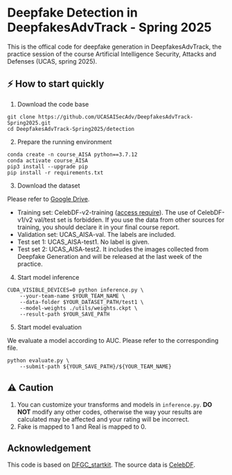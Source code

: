 # Deepfake Detection in DeepfakesAdvTrack - Spring 2025
This is the offical code for deepfake generation in DeepfakesAdvTrack, the practice session of the course Artificial Intelligence Security, Attacks and Defenses (UCAS, spring 2025).

## ⚡ How to start quickly
1. Download the code base
```
git clone https://github.com/UCASAISecAdv/DeepfakesAdvTrack-Spring2025.git
cd DeepfakesAdvTrack-Spring2025/detection
```

2. Prepare the running environment
```
conda create -n course_AISA python==3.7.12
conda activate course_AISA
pip3 install --upgrade pip
pip install -r requirements.txt
```

3. Download the dataset

Please refer to [Google Drive](https://drive.google.com/drive/folders/1JflHqhR4_YX_rFrEcqR56XYzFOpR_vGa?lfhs=2).
- Training set: CelebDF-v2-training ([access require](https://github.com/yuezunli/celeb-deepfakeforensics)). The use of CelebDF-v1/v2 val/test set is forbidden. If you use the data from other sources for training, you should declare it in your final course report.
- Validation set: UCAS_AISA-val. The labels are included.
- Test set 1: UCAS_AISA-test1. No label is given.
- Test set 2: UCAS_AISA-test2. It includes the images collected from Deepfake Generation and will be released at the last week of the practice.

4. Start model inference
```
CUDA_VISIBLE_DEVICES=0 python inference.py \
    --your-team-name $YOUR_TEAM_NAME \
    --data-folder $YOUR_DATASET_PATH/test1 \
    --model-weights ./utils/weights.ckpt \
    --result-path $YOUR_SAVE_PATH
```

5. Start model evaluation

We evaluate a model according to AUC. Please refer to the corresponding file.
```
python evaluate.py \
    --submit-path ${YOUR_SAVE_PATH}/${YOUR_TEAM_NAME}
```

## ⚠️ Caution
1. You can customize your transforms and models in `inference.py`. **DO NOT** modify any other codes, otherwise the way your results are calculated may be affected and your rating will be incorrect.
2. Fake is mapped to 1 and Real is mapped to 0.

## Acknowledgement
This code is based on [DFGC_startkit](https://github.com/bomb2peng/DFGC_starterkit/tree/master).
The source data is [CelebDF](https://github.com/yuezunli/celeb-deepfakeforensics).